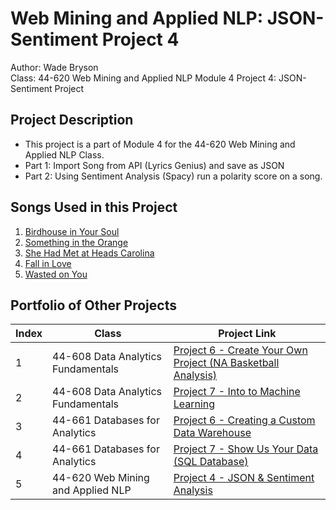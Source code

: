 # Web Mining and Applied NLP: JSON-Sentiment Project 4
Author: Wade Bryson  
Class: 44-620 Web Mining and Applied NLP
Module 4 Project 4: JSON-Sentiment Project  

## Project Description
* This project is a part of Module 4 for the 44-620 Web Mining and Applied NLP Class.  
* Part 1: Import Song from API (Lyrics Genius) and save as JSON
* Part 2: Using Sentiment Analysis (Spacy) run a polarity score on a song.

## Songs Used in this Project
1. [Birdhouse in Your Soul](https://www.youtube.com/watch?v=S4Y7IxGG9zg)
2. [Something in the Orange](https://www.youtube.com/watch?v=Nh1_Un7fUmU)
3. [She Had Met at Heads Carolina](https://www.youtube.com/watch?v=2w_Ccpwbxgc)
4. [Fall in Love](https://www.youtube.com/watch?v=IQ95ECX0h4g)
5. [Wasted on You](https://www.youtube.com/watch?v=AJ_L0eaoIdQ)

## Portfolio of Other Projects
| Index | Class                               | Project Link                                                                                                      |
|-------|-------------------------------------|-------------------------------------------------------------------------------------------------------------------|
| 1     | 44-608 Data Analytics Fundamentals  | [Project 6 - Create Your Own Project (NA Basketball Analysis)](https://github.com/WadeBryson/datafun-06-projects) |
| 2     | 44-608 Data Analytics Fundamentals  | [Project 7 - Into to Machine Learning](https://github.com/WadeBryson/datafun-07-ml-predictive)                    |
| 3     | 44-661 Databases for Analytics      | [Project 6 - Creating a Custom Data Warehouse](https://tinyurl.com/Custom-Data-Warehouse)                         |
| 4     | 44-661 Databases for Analytics      | [Project 7 - Show Us Your Data (SQL Database)](https://app.vidgrid.com/view/Ibcb4KH9G4OR)                         |
| 5     | 44-620 Web Mining and Applied NLP   | [Project 4 - JSON & Sentiment Analysis](https://github.com/WadeBryson/json-sentiment)                             |
